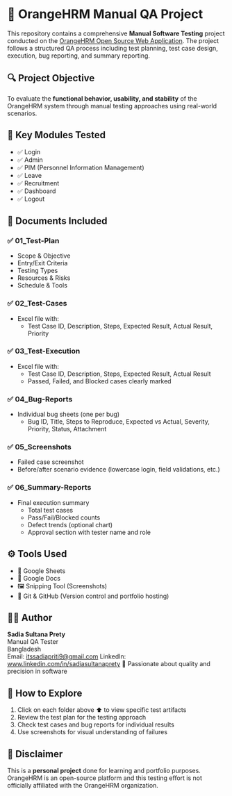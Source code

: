 # 🧪 OrangeHRM Manual QA Project

This repository contains a comprehensive **Manual Software Testing** project conducted on the [OrangeHRM Open Source Web Application](https://opensource-demo.orangehrmlive.com/).
The project follows a structured QA process including test planning, test case design, execution, bug reporting, and summary reporting.


## 🔍 Project Objective

To evaluate the **functional behavior, usability, and stability** of the OrangeHRM system through manual testing approaches using real-world scenarios.


## 📌 Key Modules Tested

- ✅ Login
- ✅ Admin
- ✅ PIM (Personnel Information Management)
- ✅ Leave
- ✅ Recruitment
- ✅ Dashboard 
- ✅ Logout
 

## 📄 Documents Included

### ✅ 01_Test-Plan
- Scope & Objective
- Entry/Exit Criteria
- Testing Types
- Resources & Risks
- Schedule & Tools

### ✅ 02_Test-Cases
- Excel file with:
  - Test Case ID, Description, Steps, Expected Result, Actual Result, Priority
 
### ✅ 03_Test-Execution
- Excel file with:
  - Test Case ID, Description, Steps, Expected Result, Actual Result
  - Passed, Failed, and Blocked cases clearly marked

### ✅ 04_Bug-Reports
- Individual bug sheets (one per bug)
  - Bug ID, Title, Steps to Reproduce, Expected vs Actual, Severity, Priority, Status, Attachment 

### ✅ 05_Screenshots
- Failed case screenshot
- Before/after scenario evidence (lowercase login, field validations, etc.)

### ✅ 06_Summary-Reports
- Final execution summary
  - Total test cases
  - Pass/Fail/Blocked counts
  - Defect trends (optional chart)
  - Approval section with tester name and role



## ⚙️ Tools Used

- 🧾 Google Sheets
- 🧾 Google Docs
- 🖼️ Snipping Tool (Screenshots)
- 📁 Git & GitHub (Version control and portfolio hosting)


## 👩‍💻 Author

**Sadia Sultana Prety**  
Manual QA Tester  
Bangladesh  
Email: itssadiapriti9@gmail.com 
LinkedIn: www.linkedin.com/in/sadiasultanaprety
🎯 Passionate about quality and precision in software


## 🚀 How to Explore

1. Click on each folder above ⬆️ to view specific test artifacts  
2. Review the test plan for the testing approach  
3. Check test cases and bug reports for individual results  
4. Use screenshots for visual understanding of failures

## 📌 Disclaimer

This is a **personal project** done for learning and portfolio purposes. OrangeHRM is an open-source platform and this testing effort is not officially affiliated with the OrangeHRM organization.





